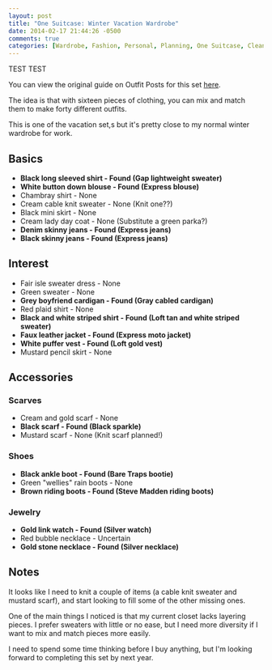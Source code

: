 ```yaml
---
layout: post
title: "One Suitcase: Winter Vacation Wardrobe"
date: 2014-02-17 21:44:26 -0500
comments: true
categories: [Wardrobe, Fashion, Personal, Planning, One Suitcase, Cleanout, Winter]
---
```

TEST TEST

You can view the original guide on Outfit Posts for this set [here](http://www.outfitposts.com/2013/02/one-suitcase-winter-vacation-capsule.html).

The idea is that with sixteen pieces of clothing, you can mix and match them to make forty 
different outfits.

This is one of the vacation set,s but it's pretty close to my normal winter
wardrobe for work.

## Basics
- **Black long sleeved shirt - Found (Gap lightweight sweater)**
- **White button down blouse - Found (Express blouse)**
- Chambray shirt - None
- Cream cable knit sweater - None (Knit one??)
- Black mini skirt - None
- Cream lady day coat - None (Substitute a green parka?)
- **Denim skinny jeans - Found (Express jeans)**
- **Black skinny jeans - Found (Express jeans)**

## Interest
- Fair isle sweater dress - None
- Green sweater - None
- **Grey boyfriend cardigan - Found (Gray cabled cardigan)**
- Red plaid shirt - None
- **Black and white striped shirt - Found (Loft tan and white striped sweater)**
- **Faux leather jacket - Found (Express moto jacket)**
- **White puffer vest - Found (Loft gold vest)**
- Mustard pencil skirt - None

## Accessories
### Scarves
- Cream and gold scarf - None
- **Black scarf - Found (Black sparkle)**
- Mustard scarf - None (Knit scarf planned!)

### Shoes
- **Black ankle boot - Found (Bare Traps bootie)**
- Green "wellies" rain boots - None
- **Brown riding boots - Found (Steve Madden riding boots)**

### Jewelry
- **Gold link watch - Found (Silver watch)**
- Red bubble necklace - Uncertain
- **Gold stone necklace - Found (Silver necklace)**

## Notes
It looks like I need to knit a couple of items (a cable knit sweater and mustard scarf), and
start looking to fill some of the other missing ones.

One of the main things I noticed is that my current closet lacks layering pieces.  I prefer
sweaters with little or no ease, but I need more diversity if I want to mix and match pieces
more easily.

I need to spend some time thinking before I buy anything, but I'm looking forward to completing
this set by next year.

